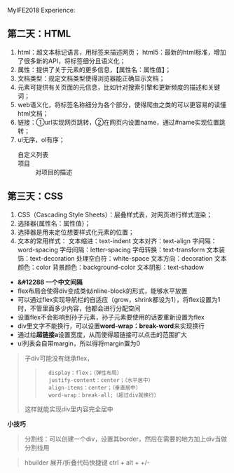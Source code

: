  MyIFE2018 Experience:
 ## 第二天：HTML
   1. html：超文本标记语言，用标签来描述网页；
     html5：最新的html标准，增加了很多新的API，将标签细分且语义化；
   2. 属性：提供了关于元素的更多信息，【属性名：属性值】；
   3. 文档类型：规定文档类型使得浏览器能正确显示文档；
   4. <meta> 元素可提供有关页面的元信息，比如针对搜索引擎和更新频度的描述和关键词；
   5. web语义化，将标签名称细分为各个部分，使得爬虫之类的可以更容易的读懂html文档；
   6. 链接<a href=""></a>：①url实现网页跳转，②在网页内设置name，通过#name实现位置跳转；
   7. ul无序，ol有序；
      <dl>自定义列表
       <dt>项目</dt>
       <dd>对项目的描述</dd>
      </dl>
    
## 第三天：CSS 
   1. CSS（Cascading Style Sheets）：层叠样式表，对网页进行样式渲染；
   2. 选择器{属性名：属性值}；
   3. 选择器是用来定位想要样式化元素的位置；
   4. 文本的常用样式：
       文本缩进：text-indent
       文本对齐：text-align
       字间隔：word-spacing
       字母间隔：letter-spacing
       字母转换：text-transform
       文本装饰：text-decoration
       处理空白符：white-space
       文本方向：decoration
       文本颜色：color
       背景颜色：background-color
       文本阴影：text-shadow
       
- **&#12288 一个中文间隔**
- flex布局会使得div变成类似inline-block的形式，能够水平放置
- 可以通过flex实现导航栏的自适应（grow，shrink都设为1），将flex设置为1时，不管里面多少内容，他都会进行分配空间
- 设置flex不会影响到孙子元素，孙子元素要使用的话要重新设置为flex
- div里文字不能换行，可以设置**word-wrap：break-word**来实现换行
- 通过给**超链接a**设置宽度，从而使得超链接可以点击的范围扩大
- ul列表会自带margin，所以得将margin置为0

> 子div可能没有继承flex，
>>       display：flex；（弹性布局）
>>       justify-content：center；（水平居中）
>>       align-items：center；（垂直居中）
>>       word-wrap：break-all;（超过div就换行）
> 这样就能实现div里内容完全居中

**小技巧**
> 分割线：可以创建一个div，设置其border，然后在需要的地方加上div当做分割线用

> hbuilder 展开/折叠代码快捷键 ctrl + alt + +/- 
